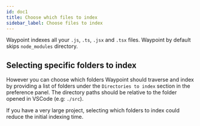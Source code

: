 ```yaml
---
id: doc1
title: Choose which files to index
sidebar_label: Choose files to index
---
```


Waypoint indexes all your `.js`, `.ts`, `.jsx` and `.tsx` files. Waypoint by default skips `node_modules` directory.

## Selecting specific folders to index

However you can choose which folders Waypoint should traverse and index by providing a list of folders under the `Directories to index` section in the preference panel. The directory paths should be relative to the folder opened in VSCode (e.g: `./src`).

If you have a very large project, selecting which folders to index could reduce the initial indexing time.
